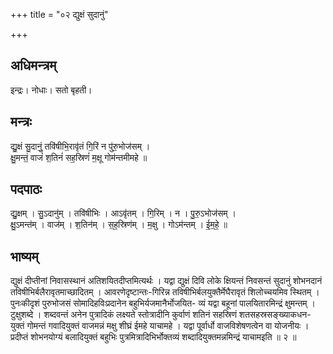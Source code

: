 +++
title = "०२ द्युक्षं सुदानुं"

+++
## अधिमन्त्रम्
इन्द्रः। नोधाः। सतो बृहती।

## मन्त्रः
द्यु॒क्षं सु॒दानुं॒ तवि॑षीभि॒रावृ॑तं गि॒रिं न पु॑रु॒भोज॑सम् ।  
क्षु॒मन्तं॒ वाजं॑ श॒तिनं॑ सह॒स्रिणं॑ म॒क्षू गोम॑न्तमीमहे ॥

## पदपाठः
द्यु॒क्षम् । सु॒ऽदानु॑म् । तवि॑षीभिः । आऽवृ॑तम् । गि॒रिम् । न । पु॒रु॒ऽभोज॑सम् ।  
क्षु॒ऽमन्त॑म् । वाज॑म् । श॒तिन॑म् । स॒ह॒स्रिण॑म् । म॒क्षु । गोऽम॑न्तम् । ई॒म॒हे॒ ॥

## भाष्यम्
द्युक्षं दीप्तीनां निवासस्थानं अतिशयितदीप्तमित्यर्थः । यद्वा द्युक्षं दिवि लोके क्षियन्तं निवसन्तं सुदानुं शोभनदानं तविषीभिर्बलैरावृतमाच्छादितम् । आवरणेदृष्टान्तः-गिरिन्न तविषीभिर्बलयुक्तैर्मेघैरावृतं शिलोच्चयमिव स्थितम् । पुनःकीदृशं पुरुभोजसं सोमादिहविःप्रदानेन बहुभिर्यजमानैर्भोजयित- व्यं यद्वा बहूनां पालयितारमिन्द्रं क्षुमन्तम् । टुक्षुशब्दे । शब्दवन्तं अनेन पुत्रादिकं लक्ष्यते स्तोत्रादीनि कुर्वाणं शतिनं सहस्रिणं शतसहस्रसङ्ख्याकधन- युक्तं गोमन्तं गवादियुक्तं वाजमन्नं मक्षु शीघ्रं ईमहे याचामहे । यद्वा पूर्वार्धो वाजविशेषणत्वेन वा योजनीयः । प्रदीप्तं शोभनयोग्यं बलादियुक्तं बहुभिः पुत्रमित्रादिभिर्भोक्तव्यं शब्दादियुक्तमन्नमिन्द्रं याचामइति ॥ २ ॥